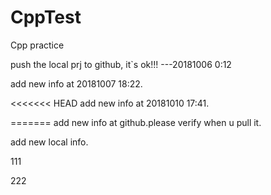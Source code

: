 # CppTest
Cpp practice

push the local prj to github, it`s ok!!!  ---20181006 0:12


add new info at 20181007 18:22.

<<<<<<< HEAD
add new info at 20181010 17:41.

=======
add new info at github.please verify when u pull it.

add new local info.

111

222
